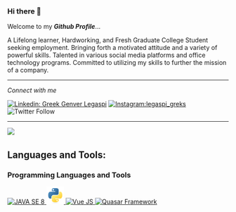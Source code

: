 ### Hi there 👋

Welcome to my **_Github Profile_**...

A Lifelong learner, Hardworking, and Fresh Graduate College Student seeking employment. Bringing forth a motivated attitude and a variety of powerful skills. Talented in various social media platforms and office technology programs. Committed to utilizing my skills to further the mission of a company.

---
*Connect with me*

[![Linkedin: Greek Genver Legaspi](https://img.shields.io/badge/-Greek_Genver_Legaspi-blue?style=flat-square&logo=Linkedin&logoColor=white&link=https://www.linkedin.com/in/greeklegaspi/)](https://www.linkedin.com/in/greeklegaspi/)
[![Instagram:legaspi_greks](https://img.shields.io/badge/-legaspi_greks-red?style=flat-square&logo=instagram&logoColor=white&link=https://www.instagram.com/legaspi_greks/)](https://www.instagram.com/legaspi_greks/)
![Twitter Follow](https://img.shields.io/twitter/follow/legaspi_greks?style=social)

---
<!--ReadMe Stats -->
<a href="https://github.com/legaspigreks" targer="_blank">
<img src="https://github-readme-stats.vercel.app/api?username=legaspigreks&&show_icons=true&title_color=00FFFF&icon_color=FF4500&text_color=87CEFA&bg_color=151515">
</a>  
<h2 align="left">Languages and Tools:</h2>
<h3 align="left">Programming Languages and Tools</h3>
<p align="left">
<a href="https://www.oracle.com/java/technologies/java8.html" target="_blank"> <img src="https://cdn.jsdelivr.net/gh/devicons/devicon/icons/java/java-original-wordmark.svg" alt="JAVA SE 8" width="40" height="40"/>
<a href="https://www.python.org" target="_blank"> <img src="https://raw.githubusercontent.com/devicons/devicon/master/icons/python/python-original.svg" alt="Python" width="40" height="40"/>
<a href="https://vuejs.org/" target="_blank"> <img src="https://cdn.jsdelivr.net/gh/devicons/devicon/icons/vuejs/vuejs-original-wordmark.svg" alt="Vue JS" width="40" height="40"/>
<a href="https://quasar.dev/" target="_blank"> <img src="https://cdn.quasar.dev/logo-v2/svg/logo-vertical.svg" alt="Quasar Framework" width="40" height="40"/>
</p>
 
<!--
<h1 align="center">A passionate learner</h1>
- 🔭 I’m currently working on ...
- 🌱 I’m currently learning ...
- 👯 I’m looking to collaborate on ...
- 🤔 I’m looking for help with ...
- 💬 Ask me about ...
- 📫 How to reach me: ...
- 😄 Pronouns: ...
- ⚡ Fun fact: ...
//Streak Stats
<a href="https://github.com/legaspigreks" targer="_blank">
<p><img align="center" src="https://github-readme-streak-stats.herokuapp.com/?user=legaspigreks&theme=dark" alt="TanayShukla" /></p>
<a href="https://github.com/legaspigreks/github-stats1&title_color=00FFFF&text_color=87CEFA&bg_color=151515" targer="_blank"></a>
</a>
//-Most Language Used 
<a href="https://github.com/legaspigreks" targer="_blank">
  <img align="center" src="https://github-readme-stats.vercel.app/api/top-langs/?username=legaspigreks&theme=light&hide_langs_below=1&title_color=00FFFF&text_color=87CEFA&bg_color=151515" /> </a>

https://github.com/anuraghazra/github-readme-stats
-->
